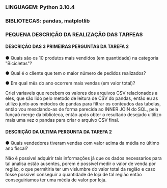 ### LINGUAGEM: Python 3.10.4
### BIBLIOTECAS: pandas, matplotlib

### **PEQUENA DESCRIÇÃO DA REALIZAÇÃO DAS TARFEAS**

#### DESCRIÇÃO DAS 3 PRIMEIRAS PERGUNTAS DA TAREFA 2
● Quais são os 10 produtos mais vendidos (em quantidade) na  categoria "Bicicletas"?

● Qual é o cliente que tem o maior número de pedidos realizados?

● Em qual mês do ano ocorrem mais vendas (em valor total)?

Criei variaveis que recebem os valores dos arquivos CSV relacionados a eles,
que são lido pelo metodo de leitura de CSV do pandas, 
então eu as utilizo junto aos metodos do pandas para filtrar os conteudos das tabelas, 
então vou mesclando-as de forma parecida ao INNER JOIN do SQL, pela funçaõ merge da biblioteca,
então após obter o resultado desejado ultilizo mais uma vez o pandas para criar o arquivo CSV final.

#### DESCRIÇÃO DA ULTIMA PERGUNTA DA TAREFA 2
● Quais vendedores tiveram vendas com valor acima da média no último ano fiscal?

Não é possivel adquirir tais informações já  que os dados necessarios para tal analisa estão ausentes, 
porem é possivel medir o valor de venda por região, o que permitiria ter um vislumbre do valor total da região e 
caso fosse possivel conseguir a quantidade de loja de tal região então conseguiriamos ter uma média de valor por loja. 